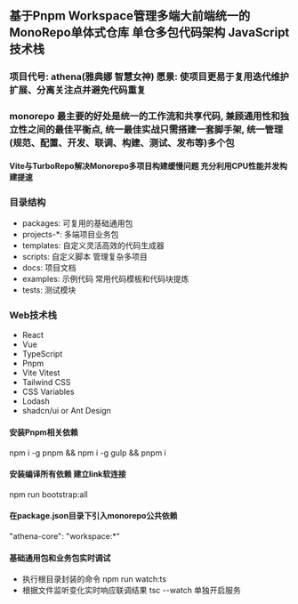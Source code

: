 ## 基于Pnpm Workspace管理多端大前端统一的MonoRepo单体式仓库 单仓多包代码架构 JavaScript技术栈

### 项目代号: athena(雅典娜 智慧女神) 愿景: 使项目更易于复用迭代维护扩展、分离关注点并避免代码重复

### monorepo 最主要的好处是统一的工作流和共享代码, 兼顾通用性和独立性之间的最佳平衡点, 统一最佳实战只需搭建一套脚手架, 统一管理(规范、配置、开发、联调、构建、测试、发布等)多个包
#### Vite与TurboRepo解决Monorepo多项目构建缓慢问题 充分利用CPU性能并发构建提速

### 目录结构

- packages: 可复用的基础通用包
- projects-*: 多端项目业务包
- templates: 自定义灵活高效的代码生成器
- scripts: 自定义脚本 管理复杂多项目
- docs: 项目文档
- examples: 示例代码 常用代码模板和代码块提炼
- tests: 测试模块

### Web技术栈

- React
- Vue
- TypeScript
- Pnpm
- Vite Vitest
- Tailwind CSS
- CSS Variables
- Lodash
- shadcn/ui or Ant Design

#### 安装Pnpm相关依赖

npm i -g pnpm && npm i -g gulp && pnpm i

#### 安装编译所有依赖 建立link软连接

npm run bootstrap:all

#### 在package.json目录下引入monorepo公共依赖

"athena-core": "workspace:*"

#### 基础通用包和业务包实时调试

- 执行根目录封装的命令 npm run watch:ts
- 根据文件监听变化实时响应联调结果 tsc --watch 单独开启服务

